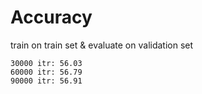 # Accuracy
train on train set & evaluate on validation set
```
30000 itr: 56.03
60000 itr: 56.79
90000 itr: 56.91
```
